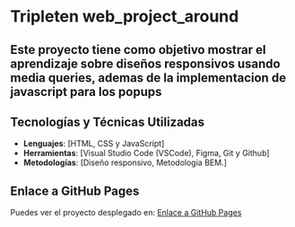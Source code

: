 # Tripleten web_project_around

## Este proyecto tiene como objetivo mostrar el aprendizaje sobre diseños responsivos usando media queries, ademas de la implementacion de javascript para los popups

## Tecnologías y Técnicas Utilizadas

- **Lenguajes**: [HTML, CSS y JavaScript]
- **Herramientas**: [Visual Studio Code (VSCode), Figma, Git y Github]
- **Metodologías**: [Diseño responsivo, Metodologia BEM.]

## Enlace a GitHub Pages

Puedes ver el proyecto desplegado en: [Enlace a GitHub Pages](https://gustavo-corpus.github.io/web_project_around/)
